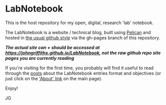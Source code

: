 # LabNotebook

This is the host repository for my open, digital, research 'lab' notebook. 

The LabNotebook is a website / technical blog, built using [Pelican](http://docs.getpelican.com/en/stable) and hosted in [the usual github style](https://help.github.com/articles/configuring-a-publishing-source-for-github-pages/) via the gh-pages branch of this repository. 

***The actual site can + should be accessed at https://johngriffiths.github.io/LabNotebook, not the raw github repo site pages you are currently reading*** 

If you're visiting for the first time, you probably will find it useful to read through the [posts](https://johngriffiths.github.io/LabNotebook/tag/labnotebook.html) about the LabNotebook entries format and objectives (or just click on the ['About' link](https://johngriffiths.github.io/LabNotebook/about-the-notebook.html) on the main page).

Enjoy!


JG

